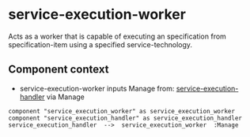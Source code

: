 
# service-execution-worker

Acts as a worker that is capable of executing an specification from specification-item using a specified service-technology.

## Component context

* service-execution-worker inputs Manage from: [service-execution-handler](./service-execution-handler.md) via Manage



``` plantuml
component "service_execution_worker" as service_execution_worker
component "service_execution_handler" as service_execution_handler
service_execution_handler  -->  service_execution_worker  :Manage

```